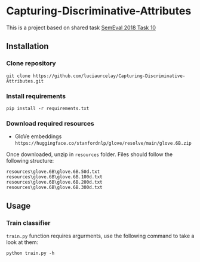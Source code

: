 # Capturing-Discriminative-Attributes

This is a project based on shared task [SemEval 2018 Task 10](https://aclanthology.org/S18-1117/)

## Installation
### Clone repository

`git clone https://github.com/luciaurcelay/Capturing-Discriminative-Attributes.git`

### Install requirements
`pip install -r requirements.txt`

### Download required resources
* GloVe embeddings
`https://huggingface.co/stanfordnlp/glove/resolve/main/glove.6B.zip`

Once downloaded, unzip in `resources` folder. Files should follow the following structure:
    
    resources\glove.6B\glove.6B.50d.txt
    resources\glove.6B\glove.6B.100d.txt
    resources\glove.6B\glove.6B.200d.txt
    resources\glove.6B\glove.6B.300d.txt

## Usage
### Train classifier
`train.py` function requires argurments, use the following command to take a look at them:

`python train.py -h`
